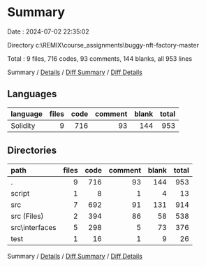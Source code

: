 # Summary

Date : 2024-07-02 22:35:02

Directory c:\\REMIX\\course_assignments\\buggy-nft-factory-master

Total : 9 files,  716 codes, 93 comments, 144 blanks, all 953 lines

Summary / [Details](details.md) / [Diff Summary](diff.md) / [Diff Details](diff-details.md)

## Languages
| language | files | code | comment | blank | total |
| :--- | ---: | ---: | ---: | ---: | ---: |
| Solidity | 9 | 716 | 93 | 144 | 953 |

## Directories
| path | files | code | comment | blank | total |
| :--- | ---: | ---: | ---: | ---: | ---: |
| . | 9 | 716 | 93 | 144 | 953 |
| script | 1 | 8 | 1 | 4 | 13 |
| src | 7 | 692 | 91 | 131 | 914 |
| src (Files) | 2 | 394 | 86 | 58 | 538 |
| src\\interfaces | 5 | 298 | 5 | 73 | 376 |
| test | 1 | 16 | 1 | 9 | 26 |

Summary / [Details](details.md) / [Diff Summary](diff.md) / [Diff Details](diff-details.md)